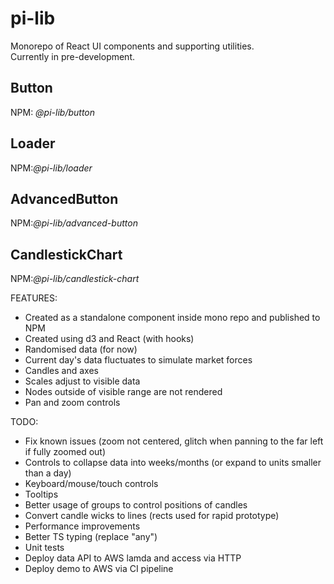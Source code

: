 # pi-lib

Monorepo of React UI components and supporting utilities.  
Currently in pre-development.

## Button 
NPM: _@pi-lib/button_

## Loader
NPM:_@pi-lib/loader_

## AdvancedButton
NPM:_@pi-lib/advanced-button_

## CandlestickChart
NPM:_@pi-lib/candlestick-chart_

FEATURES:
* Created as a standalone component inside mono repo and published to NPM
* Created using d3 and React (with hooks)
* Randomised data (for now)
* Current day's data fluctuates to simulate market forces
* Candles and axes
* Scales adjust to visible data
* Nodes outside of visible range are not rendered
* Pan and zoom controls

TODO:
* Fix known issues (zoom not centered, glitch when panning to the far left if fully zoomed out)
* Controls to collapse data into weeks/months (or expand to units smaller than a day)
* Keyboard/mouse/touch controls
* Tooltips
* Better usage of groups to control positions of candles
* Convert candle wicks to lines (rects used for rapid prototype)
* Performance improvements
* Better TS typing (replace "any")
* Unit tests
* Deploy data API to AWS lamda and access via HTTP
* Deploy demo to AWS via CI pipeline